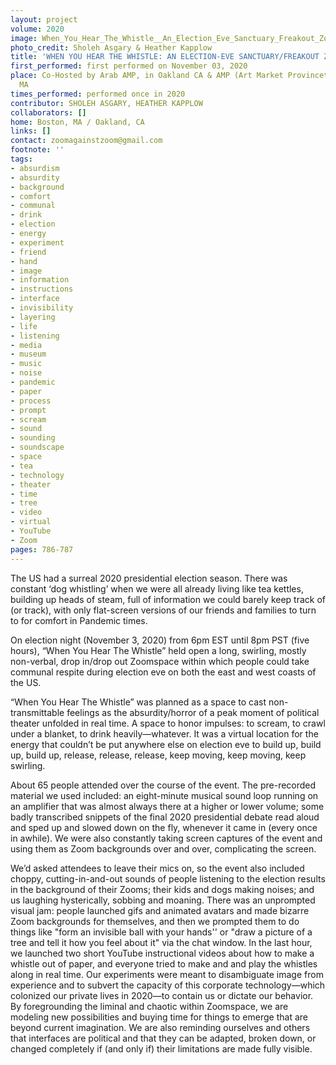 ```yaml
---
layout: project
volume: 2020
image: When_You_Hear_The_Whistle__An_Election_Eve_Sanctuary_Freakout_Zone--Sholeh_Asgary__Heather_Kapplow.jpg
photo_credit: Sholeh Asgary & Heather Kapplow
title: 'WHEN YOU HEAR THE WHISTLE: AN ELECTION-EVE SANCTUARY/FREAKOUT ZONE'
first_performed: first performed on November 03, 2020
place: Co-Hosted by Arab AMP, in Oakland CA & AMP (Art Market Provincetown) in Provincetown
  MA
times_performed: performed once in 2020
contributor: SHOLEH ASGARY, HEATHER KAPPLOW
collaborators: []
home: Boston, MA / Oakland, CA
links: []
contact: zoomagainstzoom@gmail.com
footnote: ''
tags:
- absurdism
- absurdity
- background
- comfort
- communal
- drink
- election
- energy
- experiment
- friend
- hand
- image
- information
- instructions
- interface
- invisibility
- layering
- life
- listening
- media
- museum
- music
- noise
- pandemic
- paper
- process
- prompt
- scream
- sound
- sounding
- soundscape
- space
- tea
- technology
- theater
- time
- tree
- video
- virtual
- YouTube
- Zoom
pages: 786-787
---
```


The US had a surreal 2020 presidential election season. There was constant ‘dog whistling’ when we were all already living like tea kettles, building up heads of steam, full of information we could barely keep track of (or track), with only flat-screen versions of our friends and families to turn to for comfort in Pandemic times. 

On election night (November 3, 2020) from 6pm EST until 8pm PST (five hours), “When You Hear The Whistle” held open a long, swirling, mostly non-verbal, drop in/drop out Zoomspace within which people could take communal respite during election eve on both the east and west coasts of the US.

“When You Hear The Whistle” was planned as a space to cast non-transmittable feelings as the absurdity/horror of a peak moment of political theater unfolded in real time. A space to honor impulses: to scream, to crawl under a blanket, to drink heavily—whatever. It was a virtual location for the energy that couldn’t be put anywhere else on election eve to build up, build up, build up, release, release, release, keep moving, keep moving, keep swirling.

About 65 people attended over the course of the event. The pre-recorded material we used included: an eight-minute musical sound loop running on an amplifier that was almost always there at a higher or lower volume; some badly transcribed snippets of the final 2020 presidential debate read aloud and sped up and slowed down on the fly, whenever it came in (every once in awhile). We were also constantly taking screen captures of the event and using them as Zoom backgrounds over and over, complicating the screen. 

We’d asked attendees to leave their mics on, so the event also included choppy, cutting-in-and-out sounds of people listening to the election results in the background of their Zooms; their kids and dogs making noises; and us laughing hysterically, sobbing and moaning. There was an unprompted visual jam: people launched gifs and animated avatars and made bizarre Zoom backgrounds for themselves, and then we prompted them to do things like "form an invisible ball with your hands'' or "draw a picture of a tree and tell it how you feel about it" via the chat window. In the last hour, we launched two short YouTube instructional videos about how to make a whistle out of paper, and everyone tried to make and and play the whistles along in real time. Our experiments were meant to disambiguate image from experience and to subvert the capacity of this corporate technology—which colonized our private lives in 2020—to contain us or dictate our behavior. By foregrounding the liminal and chaotic within Zoomspace, we are modeling new possibilities and buying time for things to emerge that are beyond current imagination. We are also reminding ourselves and others that interfaces are political and that they can be adapted, broken down, or changed completely if (and only if) their limitations are made fully visible.